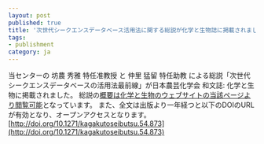 ```yaml
---
layout: post
published: true
title: '次世代シークエンスデータベース活用法に関する総説が化学と生物誌に掲載されました'
tags:
- publishment
category: ja
---
```

当センターの 坊農 秀雅 特任准教授 と 仲里 猛留 特任助教 による総説「次世代シークエンスデータベースの活用法最前線」が日本農芸化学会 和文誌: 化学と生物に掲載されました。
総説の[概要は化学と生物のウェブサイトの当該ページより閲覧可能](https://katosei.jsbba.or.jp/index.php?aid=699)となっています。
また、全文は出版より一年経つと以下のDOIのURLが有効となり、オープンアクセスとなります。
[http://doi.org/10.1271/kagakutoseibutsu.54.873](http://doi.org/10.1271/kagakutoseibutsu.54.873)